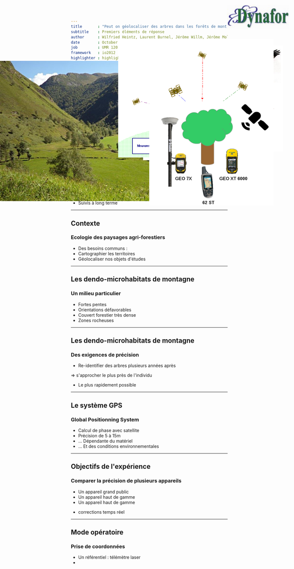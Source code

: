 ```yaml
---
title       : "Peut on géolocaliser des arbres dans les forêts de montagne avec un GPS ?"
subtitle    : Premiers éléments de réponse
author      : Wilfried Heintz, Laurent Burnel, Jérôme Willm, Jérôme Molina, Laurent Larrieu
date        : October 11, 2016
job         : UMR 1201 Dynafor, INRA, Toulouse
framework   : io2012        # {io2012, html5slides, shower, dzslides, ...}
highlighter : highlight.js  # {highlight.js, prettify, highlight}
hitheme     : tomorrow      #   
widgets     : [bootstrap, quiz]            # {mathjax, quiz, bootstrap}
mode        : selfcontained # {standalone, draft}
license     : by-nc-sa
logo        : INRA_logo.png
knit        : slidify::knit2slides
ext_widgets : {rCharts: [libraries/nvd3]}


--- 
```

## Contexte
<img style="position: absolute; top: 20px; right: 30px; border: 0; width:200px;" src="assets/img/Dynafor.jpg">
<img style="position: absolute; top: 200px; right: 180px; border: 0; width:800px;" src="assets/img/villelongue.jpg">
<h3>Ecologie des paysages agri-forestiers</h3>



--- 
## Contexte
<img style="position: absolute; top: 150px; right: 50px; border: 0; width:400px;" src="assets/img/taxons.png">

<h3>Ecologie des paysages agri-forestiers</h3>

 - Recherches pluri-disciplinaires :
  - Différents taxons
  - Différentes zones d'études
  - Suivis à long terme


--- 
## Contexte
<img style="position: absolute; top: 300px; right: 100px; border: 0; width:400px;" src="assets/img/carto.jpg">

<h3>Ecologie des paysages agri-forestiers</h3>

 - Des besoins communs :
  - Cartographier les territoires
  - Géolocaliser nos objets d'études

--- 
## Les dendo-microhabitats de montagne
<img style="position: absolute; top: 130px; right: 80px; border: 0; width:350px;" src="assets/img/burat.jpg">
<h3>Un milieu particulier</h3>

 - Fortes pentes
 - Orientations défavorables
 - Couvert forestier très dense
 - Zones rocheuses 


--- 
## Les dendo-microhabitats de montagne

<h3>Des exigences de précision</h3>

 - Re-identifier des arbres plusieurs années après 

=> s'approcher le plus près de l'individu
 - Le plus rapidement possible

--- 
## Le système GPS
<img style="position: absolute; top: 130px; right: 80px; border: 0; width:500px;" src="assets/img/sat.gif">
<h3>Global Positionning System</h3>

 - Calcul de phase avec satellite
 - Précision de 5 à 15m
 - ... Dépendante du matériel
 - ... Et des conditions environnementales

--- 
## Objectifs de l'expérience
<img style="position: absolute; top: 330px; right: 80px; border: 0; width:400px;" src="assets/img/gps.png">
<h3>Comparer la précision de plusieurs appareils</h3>

 - Un appareil grand public
 - Un appareil haut de gamme
 - Un appareil haut de gamme 
 + corrections temps réel
 
--- 
## Mode opératoire

<h3>Prise de coordonnées</h3>

 - Un référentiel : télémètre laser
 - 

